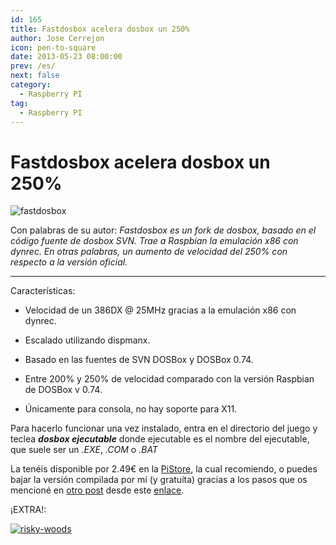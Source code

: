 ```yaml
---
id: 165
title: Fastdosbox acelera dosbox un 250%
author: Jose Cerrejon
icon: pen-to-square
date: 2013-05-23 08:00:00
prev: /es/
next: false
category:
  - Raspberry PI
tag:
  - Raspberry PI
---
```


# Fastdosbox acelera dosbox un 250%

![fastdosbox](/images/fastdosbox.jpg)

Con palabras de su autor: *Fastdosbox es un fork de dosbox, basado en el código fuente de dosbox SVN. Trae a Raspbian la emulación x86 con dynrec.
En otras palabras, un aumento de velocidad del 250% con respecto a la versión oficial.*

- - -
Características:

* Velocidad de un 386DX @ 25MHz gracias a la emulación x86 con dynrec.

* Escalado utilizando dispmanx.

* Basado en las fuentes de SVN DOSBox y DOSBox 0.74.

* Entre 200% y 250% de velocidad comparado con la versión Raspbian de DOSBox v 0.74.

* Únicamente para consola, no hay soporte para X11.

Para hacerlo funcionar una vez instalado, entra en el directorio del juego y teclea ***dosbox ejecutable*** donde ejecutable es el nombre del ejecutable, que suele ser un *.EXE*, *.COM* o *.BAT*

La tenéis disponible por 2.49€ en la [PiStore](http://store.raspberrypi.com/projects/fastdosbox), la cual recomiendo, o puedes bajar la versión compilada por mí (y gratuíta) gracias a los pasos que os mencioné en [otro post](/post.php?id=162) desde este [enlace](/res/fastdosbox_1.5-1_armhf.deb).

¡EXTRA!:

<a href="/res/risky-woods.zip">![risky-woods](/images/rwood.jpg "¡Descarga y juega Risky Woods!")</a>